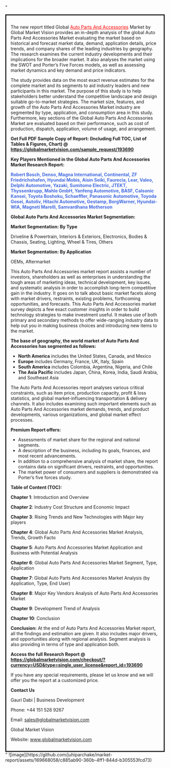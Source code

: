 "<div style='border: 3px solid black; padding: 1em;'>

The new report titled Global <a style='color: #ff0000;' href='https://globalmarketvision.com/reports/global-auto-parts-and-accessories-market/193690'>Auto Parts And Accessories</a> Market by Global Market Vision provides an in-depth analysis of the global Auto Parts And Accessories Market evaluating the market based on historical and forecast market data, demand, application details, price trends, and company shares of the leading industries by geography. The research examines the current industry developments and their implications for the broader market. It also analyses the market using the SWOT and Porter’s Five Forces models, as well as assessing market dynamics and key demand and price indicators.

The study provides data on the most exact revenue estimates for the complete market and its segments to aid industry leaders and new participants in this market. The purpose of this study is to help stakeholders better understand the competitive landscape and design suitable go-to-market strategies. The market size, features, and growth of the Auto Parts And Accessories Market industry are segmented by type, application, and consumption area in this study. Furthermore, key sections of the Global Auto Parts And Accessories Market are evaluated based on their performance, such as cost of production, dispatch, application, volume of usage, and arrangement.

<strong>Get Full PDF Sample Copy of Report: (Including Full TOC, List of Tables &amp; Figures, Chart) @ <a style='color: #ff0000;' href='https://globalmarketvision.com/sample_request/193690?utm_source=linkedinPulse&utm_medium=Juhi&utm_campaign=Juhi'><strong>https://globalmarketvision.com/sample_request/193690</strong></a></strong>

<strong>Key Players Mentioned in the Global Auto Parts And Accessories Market Research Report:</strong>

<strong style='color: #4169e1;'>Robert Bosch, Denso, Magna International, Continental, ZF Friedrichshafen, Hyundai Mobis, Aisin Seiki, Faurecia, Lear, Valeo, Delphi Automotive, Yazaki, Sumitomo Electric, JTEKT, Thyssenkrupp, Mahle GmbH, Yanfeng Automotive, BASF, Calsonic Kansei, Toyota Boshoku, Schaeffler, Panasonic Automotive, Toyoda Gosei, Autoliv, Hitachi Automotive, Gestamp, BorgWarner, Hyundai-WIA, Magneti Marelli, Samvardhana Motherson</strong>

<strong>Global Auto Parts And Accessories Market Segmentation:</strong>

<strong>Market Segmentation: By Type</strong>

Driveline & Powertrain, Interiors & Exteriors, Electronics, Bodies & Chassis, Seating, Lighting, Wheel & Tires, Others

<strong>Market Segmentation: By Application</strong>

OEMs, Aftermarket

This Auto Parts And Accessories market report assists a number of investors, shareholders as well as enterprises in understanding the tough areas of marketing ideas, technical development, key issues, and systematic analysis in order to accomplish long-term competitive gain in the industry. It goes on to talk about basic market facets along with market drivers, restraints, existing problems, forthcoming opportunities, and forecasts. This Auto Parts And Accessories market survey depicts a few exact customer insights in order to build technology strategies to make investment useful. It makes use of both primary and secondary methods to offer wide-ranging industry data to help out you in making business choices and introducing new items to the market.

<strong>The base of geography, the world market of Auto Parts And Accessories has segmented as follows:</strong>
<ul>
  <li><strong>North America</strong> includes the United States, Canada, and Mexico</li>
  <li><strong>Europe</strong> includes Germany, France, UK, Italy, Spain</li>
  <li><strong>South America</strong> includes Colombia, Argentina, Nigeria, and Chile</li>
  <li><strong>The Asia Pacific</strong> includes Japan, China, Korea, India, Saudi Arabia, and Southeast Asia</li>
</ul>
The Auto Parts And Accessories report analyses various critical constraints, such as item price, production capacity, profit &amp; loss statistics, and global market-influencing transportation &amp; delivery channels. It also includes examining such important elements such as Auto Parts And Accessories market demands, trends, and product developments, various organizations, and global market effect processes.

<strong>Premium Report offers:</strong>
<ul>
  <li>Assessments of market share for the regional and national segments.</li>
  <li>A description of the business, including its goals, finances, and most recent advancements.</li>
  <li>In addition to a comprehensive analysis of market share, the report contains data on significant drivers, restraints, and opportunities.</li>
  <li>The market power of consumers and suppliers is demonstrated via Porter’s five forces study.</li>
</ul>
<strong>Table of Content (TOC):</strong>

<strong>Chapter 1</strong>: Introduction and Overview

<strong>Chapter 2</strong>: Industry Cost Structure and Economic Impact

<strong>Chapter 3</strong>: Rising Trends and New Technologies with Major key players

<strong>Chapter 4</strong>: Global Auto Parts And Accessories Market Analysis, Trends, Growth Facto

<strong>Chapter 5</strong>: Auto Parts And Accessories Market Application and Business with Potential Analysis

<strong>Chapter 6</strong>: Global Auto Parts And Accessories Market Segment, Type, Application

<strong>Chapter 7</strong>: Global Auto Parts And Accessories Market Analysis (by Application, Type, End User)

<strong>Chapter 8</strong>: Major Key Vendors Analysis of Auto Parts And Accessories Market

<strong>Chapter 9</strong>: Development Trend of Analysis

<strong>Chapter 10</strong>: Conclusion

<strong>Conclusion:</strong> At the end of Auto Parts And Accessories Market report, all the findings and estimation are given. It also includes major drivers, and opportunities along with regional analysis. Segment analysis is also providing in terms of type and application both.

<strong>Access the full Research Report </strong><strong>@</strong><strong> <strong><a style='color: #ff0000;' href='https://globalmarketvision.com/checkout/?currency=USD&type=single_user_license&report_id=193690?utm_source=linkedinPulse&utm_medium=Juhi&utm_campaign=Juhi'>https://globalmarketvision.com/checkout/?currency=USD&type=single_user_license&report_id=193690</a></strong>
</strong>

If you have any special requirements, please let us know and we will offer you the report at a customized price.

<strong>Contact Us</strong>

Gauri Dabi | Business Development

Phone: +44 151 528 9267

Email: <a href='mailto:sales@globalmarketvision.com'>sales@globalmarketvision.com</a>

Global Market Vision

Website: <a href='http://www.globalmarketvision.com/'>www.globalmarketvision.com</a>

</div>"
![image](https://github.com/juhiparchake/market-report/assets/169668058/c885ab90-360b-4ff1-844d-b305553fcd73)
